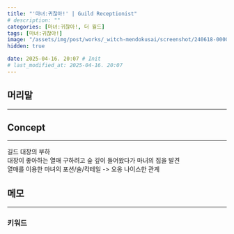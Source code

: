 ```yaml
---
title: "'마녀:귀찮아!' | Guild Receptionist"
# description: ""
categories: [마녀:귀찮아!, 더 월드]
tags: [마녀:귀찮아!]
image: "/assets/img/post/works/_witch-mendokusai/screenshot/240618-000000.png"
hidden: true

date: 2025-04-16. 20:07 # Init
# last_modified_at: 2025-04-16. 20:07
---
```


## 머리말

---

## Concept

---

길드 대장의 부하  
대장이 좋아하는 열매 구하려고 숲 깊이 들어왔다가 마녀의 집을 발견  
열매를 이용한 마녀의 포션/술/칵테일 -> 오옹 나이스한 관계  

## 메모

---

### 키워드
